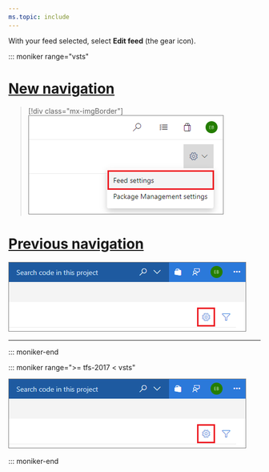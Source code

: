 ```yaml
---
ms.topic: include
---
```


With your feed selected, select **Edit feed** (the gear icon).

::: moniker range="vsts"

# [New navigation](#tab/new-nav)
> [!div class="mx-imgBorder"] 
>![Edit feed button](_img/editfeed-azure-devops-newnav.png)
> 

# [Previous navigation](#tab/previous-nav)
![Edit feed button](_img/editfeed.png)

---

::: moniker-end

::: moniker range=">= tfs-2017 < vsts"

![Edit feed button](_img/editfeed.png)

::: moniker-end


